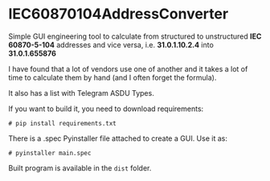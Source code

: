 # IEC60870104AddressConverter

Simple GUI engineering tool to calculate from structured to unstructured **IEC 60870-5-104** addresses and vice versa, i.e. **31.0.1.10.2.4** into **31.0.1.655876**

I have found that a lot of vendors use one of another and it takes a lot of time to calculate them by hand (and I often forget the formula).

It also has a list with Telegram ASDU Types.

If you want to build it, you need to download requirements:

```
# pip install requirements.txt
```
There is a .spec Pyinstaller file attached to create a GUI. Use it as:

```
# pyinstaller main.spec
```

Built program is available in the `dist` folder.
